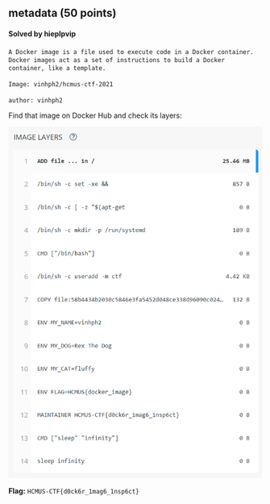 ## metadata (50 points)

#### Solved by hieplpvip

```
A Docker image is a file used to execute code in a Docker container. Docker images act as a set of instructions to build a Docker container, like a template.

Image: vinhph2/hcmus-ctf-2021

author: vinhph2
```

Find that image on Docker Hub and check its layers:

![](layers.png)

**Flag:** `HCMUS-CTF{d0ck6r_1mag6_1nsp6ct}`

